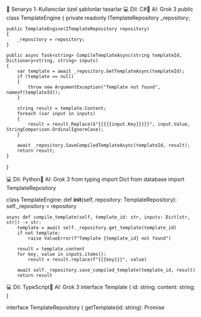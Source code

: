  🧪 Senaryo 1: Kullanıcılar özel şablonlar tasarlar
💻 Dil: C#🤖 AI: Grok 3
public class TemplateEngine
{
    private readonly ITemplateRepository _repository;

    public TemplateEngine(ITemplateRepository repository)
    {
        _repository = repository;
    }

    public async Task<string> CompileTemplateAsync(string templateId, Dictionary<string, string> inputs)
    {
        var template = await _repository.GetTemplateAsync(templateId);
        if (template == null)
        {
            throw new ArgumentException("Template not found", nameof(templateId));
        }

        string result = template.Content;
        foreach (var input in inputs)
        {
            result = result.Replace($"{{{{{input.Key}}}}}", input.Value, StringComparison.OrdinalIgnoreCase);
        }

        await _repository.SaveCompiledTemplateAsync(templateId, result);
        return result;
    }
}


💻 Dil: Python🤖 AI: Grok 3
from typing import Dict
from database import TemplateRepository

class TemplateEngine:
    def __init__(self, repository: TemplateRepository):
        self._repository = repository

    async def compile_template(self, template_id: str, inputs: Dict[str, str]) -> str:
        template = await self._repository.get_template(template_id)
        if not template:
            raise ValueError(f"Template {template_id} not found")

        result = template.content
        for key, value in inputs.items():
            result = result.replace(f"{{{key}}}", value)

        await self._repository.save_compiled_template(template_id, result)
        return result


💻 Dil: TypeScript🤖 AI: Grok 3
interface Template {
    id: string;
    content: string;
}

interface TemplateRepository {
    getTemplate(id: string): Promise<Template>;
    saveCompiledTemplate(id: string, content: string): Promise<void>;
}

class TemplateEngine {
    constructor(private repository: TemplateRepository) {}

    async compileTemplate(templateId: string, inputs: Record<string, string>): Promise<string> {
        const template = await this.repository.getTemplate(templateId);
        if (!template) {
            throw new Error(`Template ${templateId} not found`);
        }

        let result = template.content;
        for (const [key, value] of Object.entries(inputs)) {
            result = result.replace(new RegExp(`{${key}}`, 'gi'), value);
        }

        await this.repository.saveCompiledTemplate(templateId, result);
        return result;
    }
}


🧪 Senaryo 2: Kullanıcılar özel formüller yazabilir
💻 Dil: C#🤖 AI: Grok 3
using NCalc;

public class FormulaEngine
{
    public async Task<double> EvaluateFormulaAsync(string formula, Dictionary<string, double> parameters)
    {
        try
        {
            var expression = new Expression(formula);
            foreach (var param in parameters)
            {
                expression.Parameters[param.Key] = param.Value;
            }

            var result = await Task.Run(() => expression.Evaluate());
            return Convert.ToDouble(result);
        }
        catch (Exception ex)
        {
            throw new InvalidOperationException("Formula evaluation failed", ex);
        }
    }
}


💻 Dil: Python🤖 AI: Grok 3
import evalex
from typing import Dict

class FormulaEngine:
    async def evaluate_formula(self, formula: str, parameters: Dict[str, float]) -> float:
        try:
            expr = evalex.Expression(formula)
            for key, value in parameters.items():
                expr.set_variable(key, value)
            return await expr.evaluate_async()
        except Exception as e:
            raise RuntimeError(f"Formula evaluation failed: {str(e)}")


💻 Dil: TypeScript🤖 AI: Grok 3
import { evaluate } from 'mathjs';

class FormulaEngine {
    async evaluateFormula(formula: string, parameters: Record<string, number>): Promise<number> {
        try {
            return evaluate(formula, parameters);
        } catch (error) {
            throw new Error(`Formula evaluation failed: ${error.message}`);
        }
    }
}


🧪 Senaryo 3: Kullanıcılar HTML içerik girebilir
💻 Dil: C#🤖 AI: Grok 3
public class WebPageBuilder
{
    private readonly IContentSanitizer _sanitizer;

    public WebPageBuilder(IContentSanitizer sanitizer)
    {
        _sanitizer = sanitizer;
    }

    public async Task<string> RenderPageAsync(string htmlContent)
    {
        var sanitizedContent = await _sanitizer.SanitizeAsync(htmlContent);
        var pageTemplate = @"
            <!DOCTYPE html>
            <html>
            <head>
                <meta charset=""UTF-8"">
                <title>Generated Page</title>
            </head>
            <body>
                {0}
            </body>
            </html>";

        return string.Format(pageTemplate, sanitizedContent);
    }
}


💻 Dil: Python🤖 AI: Grok 3
from bleach import clean

class WebPageBuilder:
    def __init__(self):
        self._allowed_tags = ['p', 'div', 'span', 'h1', 'h2', 'ul', 'li']

    async def render_page(self, html_content: str) -> str:
        sanitized_content = clean(html_content, tags=self._allowed_tags)
        page_template = """
            <!DOCTYPE html>
            <html>
            <head>
                <meta charset="UTF-8">
                <title>Generated Page</title>
            </head>
            <body>
                {}
            </body>
            </html>
        """
        return page_template.format(sanitized_content)


💻 Dil: TypeScript🤖 AI: Grok 3
import DOMPurify from 'dompurify';

class WebPageBuilder {
    private allowedTags = ['p', 'div', 'span', 'h1', 'h2', 'ul', 'li'];

    async renderPage(htmlContent: string): Promise<string> {
        const sanitizedContent = DOMPurify.sanitize(htmlContent, { ALLOWED_TAGS: this.allowedTags });
        const pageTemplate = `
            <!DOCTYPE html>
            <html>
            <head>
                <meta charset="UTF-8">
                <title>Generated Page</title>
            </head>
            <body>
                ${sanitizedContent}
            </body>
            </html>`;
        return pageTemplate;
    }
}


🧪 Senaryo 4: Kullanıcılar özel ayarlar tanımlayabilir
💻 Dil: C#🤖 AI: Grok 3
public class ConfigManager
{
    private readonly IConfigurationRepository _repository;

    public ConfigManager(IConfigurationRepository repository)
    {
        _repository = repository;
    }

    public async Task ApplyConfigAsync(Dictionary<string, string> settings)
    {
        foreach (var setting in settings)
        {
            await _repository.SaveConfigAsync(new ConfigurationEntry
            {
                Key = setting.Key,
                Value = setting.Value,
                LastUpdated = DateTime.UtcNow
            });
        }
    }
}


💻 Dil: Python🤖 AI: Grok 3
from datetime import datetime
from typing import Dict
from database import ConfigurationRepository

class ConfigManager:
    def __init__(self, repository: ConfigurationRepository):
        self._repository = repository

    async def apply_config(self, settings: Dict[str, str]) -> None:
        for key, value in settings.items():
            await self._repository.save_config({
                'key': key,
                'value': value,
                'last_updated': datetime.utcnow()
            })


💻 Dil: TypeScript🤖 AI: Grok 3
interface ConfigurationEntry {
    key: string;
    value: string;
    lastUpdated: Date;
}

interface ConfigurationRepository {
    saveConfig(entry: ConfigurationEntry): Promise<void>;
}

class ConfigManager {
    constructor(private repository: ConfigurationRepository) {}

    async applyConfig(settings: Record<string, string>): Promise<void> {
        for (const [key, value] of Object.entries(settings)) {
            await this.repository.saveConfig({
                key,
                value,
                lastUpdated: new Date()
            });
        }
    }
}


🧪 Senaryo 5: Kullanıcılar özel komutlar yazabilir
💻 Dil: C#🤖 AI: Grok 3
using Microsoft.CodeAnalysis.CSharp.Scripting;

public class MacroEngine
{
    public async Task ExecuteMacroAsync(string macroScript)
    {
        try
        {
            await CSharpScript.EvaluateAsync(macroScript);
        }
        catch (Exception ex)
        {
            throw new InvalidOperationException("Macro execution failed", ex);
        }
    }
}


💻 Dil: Python🤖 AI: Grok 3
class MacroEngine:
    async def execute_macro(self, macro_script: str) -> None:
        try:
            exec(macro_script, {}, {})
        except Exception as e:
            raise RuntimeError(f"Macro execution failed: {str(e)}")


💻 Dil: TypeScript🤖 AI: Grok 3
class MacroEngine {
    async executeMacro(macroScript: string): Promise<void> {
        try {
            eval(macroScript);
        } catch (error) {
            throw new Error(`Macro execution failed: ${error.message}`);
        }
    }
}


🧪 Senaryo 6: Kullanıcılar özel dönüştürme kuralları tanımlayabilir
💻 Dil: C#🤖 AI: Grok 3
public class DataTransformer
{
    private readonly IRuleRepository _ruleRepository;

    public DataTransformer(IRuleRepository ruleRepository)
    {
        _ruleRepository = ruleRepository;
    }

    public async Task<string> TransformDataAsync(string data, string ruleId)
    {
        var rule = await _ruleRepository.GetRuleAsync(ruleId);
        if (rule == null)
        {
            throw new ArgumentException("Rule not found", nameof(ruleId));
        }

        var parts = rule.Content.Split(':');
        if (parts.Length != 2)
        {
            throw new InvalidOperationException("Invalid rule format");
        }

        return data.Replace(parts[0], parts[1], StringComparison.OrdinalIgnoreCase);
    }
}


💻 Dil: Python🤖 AI: Grok 3
from typing import Optional
from database import RuleRepository

class DataTransformer:
    def __init__(self, repository: RuleRepository):
        self._repository = repository

    async def transform_data(self, data: str, rule_id: str) -> str:
        rule = await self._repository.get_rule(rule_id)
        if not rule:
            raise ValueError(f"Rule {rule_id} not found")

        try:
            old_value, new_value = rule.content.split(':')
            return data.replace(old_value, new_value)
        except ValueError:
            raise RuntimeError("Invalid rule format")


💻 Dil: TypeScript🤖 AI: Grok 3
interface Rule {
    id: string;
    content: string;
}

interface RuleRepository {
    getRule(id: string): Promise<Rule | null>;
}

class DataTransformer {
    constructor(private repository: RuleRepository) {}

    async transformData(data: string, ruleId: string): Promise<string> {
        const rule = await this.repository.getRule(ruleId);
        if (!rule) {
            throw new Error(`Rule ${ruleId} not found`);
        }

        const [oldValue, newValue] = rule.content.split(':');
        if (!oldValue || !newValue) {
            throw new Error('Invalid rule format');
        }

        return data.replace(new RegExp(oldValue, 'gi'), newValue);
    }
}


🧪 Senaryo 7: Kullanıcılar test senaryoları yazabilir
💻 Dil: C#🤖 AI: Grok 3
using Microsoft.CodeAnalysis.CSharp.Scripting;

public class TestRunner
{
    private readonly ITestResultRepository _resultRepository;

    public TestRunner(ITestResultRepository resultRepository)
    {
        _resultRepository = resultRepository;
    }

    public async Task<bool> RunTestAsync(string testScript, string testId)
    {
        try
        {
            var result = await CSharpScript.EvaluateAsync<bool>(testScript);
            await _resultRepository.SaveResultAsync(testId, result);
            return result;
        }
        catch (Exception ex)
        {
            await _resultRepository.SaveResultAsync(testId, false, ex.Message);
            return false;
        }
    }
}


💻 Dil: Python🤖 AI: Grok 3
from typing import Tuple
from database import TestResultRepository

class TestRunner:
    def __init__(self, repository: TestResultRepository):
        self._repository = repository

    async def run_test(self, test_script: str, test_id: str) -> bool:
        try:
            result = bool(eval(test_script, {}, {}))
            await self._repository.save_result(test_id, result)
            return result
        except Exception as e:
            await self._repository.save_result(test_id, False, str(e))
            return False


💻 Dil: TypeScript🤖 AI: Grok 3
interface TestResultRepository {
    saveResult(testId: string, result: boolean, error?: string): Promise<void>;
}

class TestRunner {
    constructor(private repository: TestResultRepository) {}

    async runTest(testScript: string, testId: string): Promise<boolean> {
        try {
            const result = Boolean(eval(testScript));
            await this.repository.saveResult(testId, result);
            return result;
        } catch (error) {
            await this.repository.saveResult(testId, false, error.message);
            return false;
        }
    }
}


🧪 Senaryo 8: Kullanıcılar özel hesaplama formülleri girebilir
💻 Dil: C#🤖 AI: Grok 3
using NCalc;

public class CalculationEngine
{
    private readonly ICalculationResultRepository _resultRepository;

    public CalculationEngine(ICalculationResultRepository resultRepository)
    {
        _resultRepository = resultRepository;
    }

    public async Task<double> ComputeAsync(string formula, Dictionary<string, double> parameters)
    {
        try
        {
            var expression = new Expression(formula);
            foreach (var param in parameters)
            {
                expression.Parameters[param.Key] = param.Value;
            }

            var result = await Task.Run(() => Convert.ToDouble(expression.Evaluate()));
            await _resultRepository.SaveResultAsync(formula, result);
            return result;
        }
        catch (Exception ex)
        {
            throw new InvalidOperationException("Calculation failed", ex);
        }
    }
}


💻 Dil: Python🤖 AI: Grok 3
import evalex
from typing import Dict
from database import CalculationResultRepository

class CalculationEngine:
    def __init__(self, repository: CalculationResultRepository):
        self._repository = repository

    async def compute(self, formula: str, parameters: Dict[str, float]) -> float:
        try:
            expr = evalex.Expression(formula)
            for key, value in parameters.items():
                expr.set_variable(key, value)
            result = await expr.evaluate_async()
            await self._repository.save_result(formula, result)
            return result
        except Exception as e:
            raise RuntimeError(f"Calculation failed: {str(e)}")


💻 Dil: TypeScript🤖 AI: Grok 3
import { evaluate } from 'mathjs';

interface CalculationResultRepository {
    saveResult(formula: string, result: number): Promise<void>;
}

class CalculationEngine {
    constructor(private repository: CalculationResultRepository) {}

    async compute(formula: string, parameters: Record<string, number>): Promise<number> {
        try {
            const result = evaluate(formula, parameters);
            await this.repository.saveResult(formula, result);
            return result;
        } catch (error) {
            throw new Error(`Calculation failed: ${error.message}`);
        }
    }
}


🧪 Senaryo 9: Kullanıcılar özel içerik şablonları oluşturabilir
💻 Dil: C#🤖 AI: Grok 3
public class ContentManager
{
    private readonly IContentTemplateRepository _repository;

    public ContentManager(IContentTemplateRepository repository)
    {
        _repository = repository;
    }

    public async Task<string> RenderContentAsync(string templateId, Dictionary<string, string> data)
    {
        var template = await _repository.GetTemplateAsync(templateId);
        if (template == null)
        {
            throw new ArgumentException("Template not found", nameof(templateId));
        }

        string result = template.Content;
        foreach (var item in data)
        {
            result = result.Replace($"{{{{{item.Key}}}}}", item.Value, StringComparison.OrdinalIgnoreCase);
        }

        await _repository.SaveRenderedContentAsync(templateId, result);
        return result;
    }
}


💻 Dil: Python🤖 AI: Grok 3
from typing import Dict
from database import ContentTemplateRepository

class ContentManager:
    def __init__(self, repository: ContentTemplateRepository):
        self._repository = repository

    async def render_content(self, template_id: str, data: Dict[str, str]) -> str:
        template = await self._repository.get_template(template_id)
        if not template:
            raise ValueError(f"Template {template_id} not found")

        result = template.content
        for key, value in data.items():
            result = result.replace(f"{{{key}}}", value)

        await self._repository.save_rendered_content(template_id, result)
        return result


💻 Dil: TypeScript🤖 AI: Grok 3
interface ContentTemplate {
    id: string;
    content: string;
}

interface ContentTemplateRepository {
    getTemplate(id: string): Promise<ContentTemplate>;
    saveRenderedContent(id: string, content: string): Promise<void>;
}

class ContentManager {
    constructor(private repository: ContentTemplateRepository) {}

    async renderContent(templateId: string, data: Record<string, string>): Promise<string> {
        const template = await this.repository.getTemplate(templateId);
        if (!template) {
            throw new Error(`Template ${templateId} not found`);
        }

        let result = template.content;
        for (const [key, value] of Object.entries(data)) {
            result = result.replace(new RegExp(`{${key}}`, 'gi'), value);
        }

        await this.repository.saveRenderedContent(templateId, result);
        return result;
    }
}


🧪 Senaryo 10: Kullanıcılar özel iş akışı kuralları tanımlayabilir
💻 Dil: C#🤖 AI: Grok 3
public class WorkflowEngine
{
    private readonly IWorkflowRepository _repository;

    public WorkflowEngine(IWorkflowRepository repository)
    {
        _repository = repository;
    }

    public async Task ExecuteWorkflowAsync(string workflowId, string rule)
    {
        var steps = rule.Split(';').Select(s => s.Trim()).Where(s => !string.IsNullOrEmpty(s)).ToList();
        foreach (var step in steps)
        {
            await _repository.SaveWorkflowStepAsync(new WorkflowStep
            {
                WorkflowId = workflowId,
                StepContent = step,
                ExecutedAt = DateTime.UtcNow
            });
        }
    }
}


💻 Dil: Python🤖 AI: Grok 3
from typing import List
from datetime import datetime
from database import WorkflowRepository

class WorkflowEngine:
    def __init__(self, repository: WorkflowRepository):
        self._repository = repository

    async def execute_workflow(self, workflow_id: str, rule: str) -> None:
        steps: List[str] = [s.strip() for s in rule.split(';') if s.strip()]
        for step in steps:
            await self._repository.save_workflow_step({
                'workflow_id': workflow_id,
                'step_content': step,
                'executed_at': datetime.utcnow()
            })


💻 Dil: TypeScript🤖 AI: Grok 3
interface WorkflowStep {
    workflowId: string;
    stepContent: string;
    executedAt: Date;
}

interface WorkflowRepository {
    saveWorkflowStep(step: WorkflowStep): Promise<void>;
}

class WorkflowEngine {
    constructor(private repository: WorkflowRepository) {}

    async executeWorkflow(workflowId: string, rule: string): Promise<void> {
        const steps = rule.split(';').map(s => s.trim()).filter(s => s);
        for (const step of steps) {
            await this.repository.saveWorkflowStep({
                workflowId,
                stepContent: step,
                executedAt: new Date()
            });
        }
    }
}

